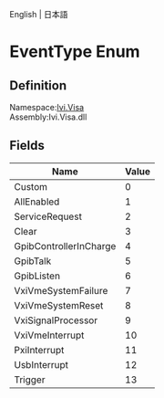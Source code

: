 English | 日本語

# EventType Enum

## Definition
Namespace:[Ivi.Visa](../Visa.md)<BR>
Assembly:Ivi.Visa.dll

## Fields

|Name|Value|
|---|---|
|Custom|0|
|AllEnabled|1|
|ServiceRequest|2|
|Clear|3|
|GpibControllerInCharge|4|
|GpibTalk|5|
|GpibListen|6|
|VxiVmeSystemFailure|7|
|VxiVmeSystemReset|8|
|VxiSignalProcessor|9|
|VxiVmeInterrupt|10|
|PxiInterrupt|11|
|UsbInterrupt|12|
|Trigger|13|
